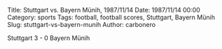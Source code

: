 Title: Stuttgart vs. Bayern Münih, 1987/11/14
Date: 1987/11/14 00:00
Category: sports
Tags: football, football scores, Stuttgart, Bayern Münih
Slug: stuttgart-vs-bayern-munih
Author: carbonero


Stuttgart 3 - 0 Bayern Münih

